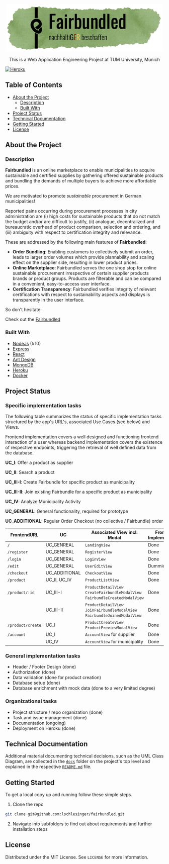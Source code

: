 <!-- PROJECT LOGO -->
<br />

<p align="center">
  <a href="https://github.com/lschlesinger/fairbundled">
    <img src="frontend/src/assets/logo.png" alt="Logo" width="500">
  </a>

  <p align="center">
    This is a Web Application Engineering Project at TUM University, Munich
    <br />
  </p>
</p>

[![Heroku](https://heroku-badge.herokuapp.com/?app=fairbundled&style=flat&svg=1)](https://fairbundled.herokuapp.com/)


<!-- TABLE OF CONTENTS -->

## Table of Contents

* [About the Project](#about-the-project)
  * [Description](#description)
  * [Built With](#built-with)
* [Project Status](#project-status)
* [Technical Documentation](#technical-documentation)
* [Getting Started](#getting-started)
* [License](#license)

<!-- ABOUT THE PROJECT -->

## About the Project

### Description

**Fairbundled** is an online marketplace to enable municipalities to acquire sustainable and certified supplies by gathering offered sustainable products and bundling the demands of multiple buyers to achieve more affordable prices.

We are motivated to promote *sustainable* procurement in German municipalities!

Reported pains occurring during procurement processes in city administration are (i) high costs for sustainable products that do not match the budget and/or are difficult to justify, (ii) analogue, decentralized and bureaucratic overhead of product comparison, selection and ordering, and (iii) ambiguity with respect to certification integrity and relevance.

These are addressed by the following main features of **Fairbundled**:

- **Order Bundling**: Enabling customers to collectively submit an order, leads to larger order volumes which provide plannability and scaling effect on the supplier side, resulting in lower product prices.
- **Online Marketplace**: Fairbundled serves the one shop stop for online sustainable procurement irrespective of certain supplier products brands or product groups. Products are filterable and can be compared in a convenient, easy-to-access user interface.
- **Certification Transparency**: Fairbundled verifies integrity of relevant certifications with respect to sustainability aspects and displays is transparently in the user interface.

So don't hesitate:

Check out the [Fairbundled](https://fairbundled.herokuapp.com/)


### Built With

* [NodeJs](https://nodejs.org/en/) (≥10)
* [Express](https://expressjs.com/)
* [React](https://reactjs.org/)
* [Ant Design](https://ant.design/docs/react/introduce)
* [MongoDB](https://www.mongodb.com/de)
* [Heroku](https://www.heroku.com/)
* [Docker](https://www.docker.com/)



<!-- PROJECT STATUS -->

## Project Status

### Specific implementation tasks

The following table summarizes the status of specific implementation tasks structured by the app's URL's, associated Use Cases (see below) and Views.

Frontend implementation covers a well designed and functioning frontend interaction of a user whereas backend implementation covers the existence of respective endpoints, triggering the retrieval of well defined data from the database.

**UC_I**: Offer a product as supplier

**UC_II**: Search a product

**UC_III-I**: Create Fairbundle for specific product as municipality

**UC_III-II**: Join existing Fairbundle for a specific product as municipality

 **UC_IV**: Analyze Municipality Activity

**UC_GENERAL**: General functionality, required for prototype

**UC_ADDITIONAL**: Regular Order Checkout (no collective / Fairbundle) order

| FrontendURL       | UC           | Associated View incl. Modal                                  | Frontend Implementation | Backend Implementation |
| ----------------- | ------------ | ------------------------------------------------------------ | ----------------------- | -------------------- |
| `/`               | UC_GENREAL        | `LandingView`                                                | Done       | Done       |
| `/register`       | UC_GENERAL   | `RegisterView`                                               | Done                    | Done                 |
| `/login`          | UC_GENERAL   | `LoginView`                                                  | Done                    | Done                 |
| `/edit`          | UC_GENERAL   | `UserEditView`                                                  | Dummie                    | Dummie                    |
| `/checkout`          | UC_ADDITIONAL   | `CheckoutView`                                                  | Done                    | Done                 |
| `/product`        | UC_II, UC_IV | `ProductListView`                                            | Done                    | Done                 |
| `/product/:id`     | UC_III-I       | `ProductDetailView`  `CreateFairbundleModalView` ` FairbundleCreatedModalView` | Done       | Done                 |
|                   | UC_III-II        | `ProductDetailView`  `JoinFairbundleModalView`  `FairbundleJoinedModalView` | Done      | Done                 |
| `/product/create` | UC_I         | `ProductCreateView`  `ProductPreviewModalView`                | Done              | Done                 |
| `/account`        | UC_I         | `AccountView` for supplier                                   | Done          |  Done       |
|                   | UC_IV   | `AccountView` for municipality                               | Done                 | Done              |


### General implementation tasks

- Header / Footer Design (done)
- Authorization (done)
- Data validation (done for product creation)
- Database setup (done)
- Database enrichment with mock data (done to a very limited degree)

### Organizational tasks

- Project structure / repo organization (done)
- Task and issue management (done)
- Documentation (ongoing)
- Deployment on Heroku (done)


<!-- TECHNICAL DOCUMENTATION -->

## Technical Documentation

Additional material documenting technical decisions, such as the UML Class Diagram, are collected in the [`docs`](./docs) folder on the project's top level and explained in the respective [`README.md`](./docs/README.md) file.

<!-- GETTING STARTED -->

## Getting Started

To get a local copy up and running follow these simple steps.

1. Clone the repo

```sh
git clone git@github.com:lschlesinger/fairbundled.git
```

2. Navigate into subfolders to find out about requirements and further installation steps

<!-- LICENSE -->

## License

Distributed under the MIT License. See `LICENSE` for more information.
